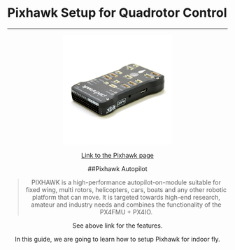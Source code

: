 # Pixhawk Setup for Quadrotor Control

---

<div style="text-align: center;"><img src="pixhawk-logo-view.jpg" alt="Pixhawk Controller" style="width: 250px;"/>

[Link to the Pixhawk page](https://pixhawk.org/modules/pixhawk)

##Pixhawk Autopilot

> PIXHAWK is a high-performance autopilot-on-module suitable for fixed wing, multi rotors, helicopters, cars, boats and any other robotic platform that can move. It is targeted towards high-end research, amateur and industry needs and combines the functionality of the PX4FMU + PX4IO.

See above link for the features.

In this guide, we are going to learn how to setup Pixhawk for indoor fly.
